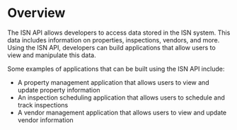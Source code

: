 # Overview

The ISN API allows developers to access data stored in the ISN system. This data includes information on properties, inspections, vendors, and more. Using the ISN API, developers can build applications that allow users to view and manipulate this data.

Some examples of applications that can be built using the ISN API include:

- A property management application that allows users to view and update property information
- An inspection scheduling application that allows users to schedule and track inspections
- A vendor management application that allows users to view and update vendor information
